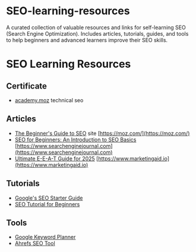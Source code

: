 # SEO-learning-resources
A curated collection of valuable resources and links for self-learning SEO (Search Engine Optimization). Includes articles, tutorials, guides, and tools to help beginners and advanced learners improve their SEO skills.


# SEO Learning Resources

## Certificate 
- [academy.moz](https://academy.moz.com/) technical seo 
## Articles
- [The Beginner's Guide to SEO](https://moz.com/beginners-guide-to-seo)
site [https://moz.com/](https://moz.com/)
- [SEO for Beginners: An Introduction to SEO Basics](https://www.searchenginejournal.com/seo-101/) [https://www.searchenginejournal.com](https://www.searchenginejournal.com)
- [Ultimate E-E-A-T Guide for 2025](https://www.marketingaid.io/ultimate-eeat-guide/)  [https://www.marketingaid.io](https://www.marketingaid.io)
## Tutorials
- [Google's SEO Starter Guide](https://support.google.com/webmasters/answer/7451184?hl=en)
- [SEO Tutorial for Beginners](https://www.youtube.com/watch?v=ZvYsbkQ0aXg)

## Tools
- [Google Keyword Planner](https://ads.google.com/home/tools/keyword-planner/)
- [Ahrefs SEO Tool](https://ahrefs.com/)

